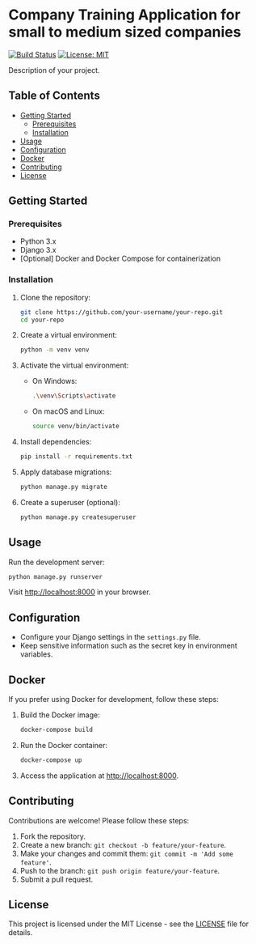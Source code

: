 
# Company Training Application for small to medium sized companies

[![Build Status](https://travis-ci.org/your-username/your-repo.svg?branch=main)](https://travis-ci.org/your-username/your-repo)
[![License: MIT](https://img.shields.io/badge/License-MIT-yellow.svg)](https://opensource.org/licenses/MIT)

Description of your project.

## Table of Contents

- [Getting Started](#getting-started)
  - [Prerequisites](#prerequisites)
  - [Installation](#installation)
- [Usage](#usage)
- [Configuration](#configuration)
- [Docker](#docker)
- [Contributing](#contributing)
- [License](#license)

## Getting Started

### Prerequisites

- Python 3.x
- Django 3.x
- [Optional] Docker and Docker Compose for containerization

### Installation

1. Clone the repository:

   ```bash
   git clone https://github.com/your-username/your-repo.git
   cd your-repo
   ```

2. Create a virtual environment:

   ```bash
   python -m venv venv
   ```

3. Activate the virtual environment:

   - On Windows:

     ```bash
     .\venv\Scripts\activate
     ```

   - On macOS and Linux:

     ```bash
     source venv/bin/activate
     ```

4. Install dependencies:

   ```bash
   pip install -r requirements.txt
   ```

5. Apply database migrations:

   ```bash
   python manage.py migrate
   ```

6. Create a superuser (optional):

   ```bash
   python manage.py createsuperuser
   ```

## Usage

Run the development server:

```bash
python manage.py runserver
```

Visit [http://localhost:8000](http://localhost:8000) in your browser.

## Configuration

- Configure your Django settings in the `settings.py` file.
- Keep sensitive information such as the secret key in environment variables.

## Docker

If you prefer using Docker for development, follow these steps:

1. Build the Docker image:

   ```bash
   docker-compose build
   ```

2. Run the Docker container:

   ```bash
   docker-compose up
   ```

3. Access the application at [http://localhost:8000](http://localhost:8000).

## Contributing

Contributions are welcome! Please follow these steps:

1. Fork the repository.
2. Create a new branch: `git checkout -b feature/your-feature`.
3. Make your changes and commit them: `git commit -m 'Add some feature'`.
4. Push to the branch: `git push origin feature/your-feature`.
5. Submit a pull request.

## License

This project is licensed under the MIT License - see the [LICENSE](LICENSE) file for details.
